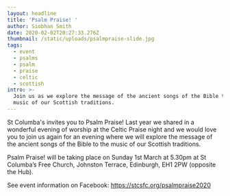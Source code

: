```yaml
---
layout: headline
title: 'Psalm Praise! '
author: Siobhan Smith
date: 2020-02-02T20:27:33.276Z
thumbnail: /static/uploads/psalmpraise-slide.jpg
tags:
  - event
  - psalms
  - psalm
  - praise
  - celtic
  - scottish
intro: >-
  Join us as we explore the message of the ancient songs of the Bible to the
  music of our Scottish traditions.
---
```

St Columba's invites you to Psalm Praise! Last year we shared in a wonderful evening of worship at the Celtic Praise night and we would love you to join us again for an evening where we will explore the message of the ancient songs of the Bible to the music of our Scottish traditions.

Psalm Praise! will be taking place on Sunday 1st March at 5.30pm at St Columba’s Free Church, Johnston Terrace, Edinburgh, EH1 2PW (opposite the Hub). 

See event information on Facebook: https://stcsfc.org/psalmpraise2020
